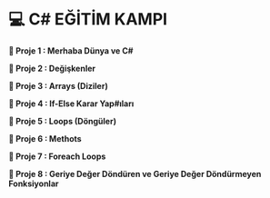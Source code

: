 # **💻 C# EĞİTİM KAMPI**

**💎 Proje 1 : Merhaba Dünya ve C#**

**💎 Proje 2 : Değişkenler**

**💎 Proje 3 : Arrays (Diziler)**

**💎 Proje 4 : If-Else Karar Yap#ıları**

**💎 Proje 5 : Loops (Döngüler)**

**💎 Proje 6 : Methots**

**💎 Proje 7 : Foreach Loops**

**💎 Proje 8 : Geriye Değer Döndüren ve Geriye Değer Döndürmeyen Fonksiyonlar**

